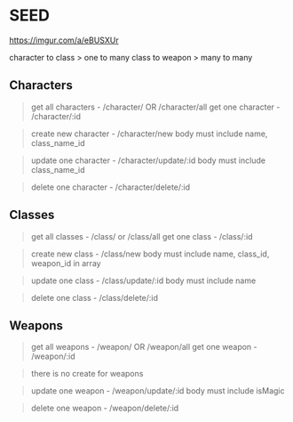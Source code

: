 # SEED

https://imgur.com/a/eBUSXUr

character to class > one to many
class to weapon > many to many

## Characters

>get all characters - /character/ OR /character/all
>get one character - /character/:id


>create new character - /character/new
>body must include name, class_name_id


>update one character - /character/update/:id
>body must include class_name_id


>delete one character - /character/delete/:id


## Classes

>get all classes - /class/ or /class/all
>get one class - /class/:id


>create new class - /class/new
>body must include name, class_id, weapon_id in array


>update one class - /class/update/:id
>body must include name


>delete one class - /class/delete/:id


## Weapons

>get all weapons - /weapon/ OR /weapon/all
>get one weapon - /weapon/:id


>there is no create for weapons


>update one weapon - /weapon/update/:id
>body must include isMagic


>delete one weapon - /weapon/delete/:id